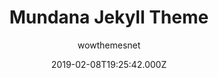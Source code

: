 ---
title: Mundana Jekyll Theme
github: https://github.com/wowthemesnet/mundana-theme-jekyll
demo: https://wowthemesnet.github.io/mundana-theme-jekyll/
author: wowthemesnet
ssg:
  - Jekyll
cms:
  - No Cms
date: 2019-02-08T19:25:42.000Z
description: Mundana is a free Jekyll theme, Medium styled.
stale: true
---
